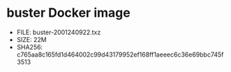 # buster Docker image

* FILE: buster-2001240922.txz
* SIZE: 22M
* SHA256: c765aa8c165fd1d464002c99d43179952ef168ff1aeeec6c36e69bbc745f3513
